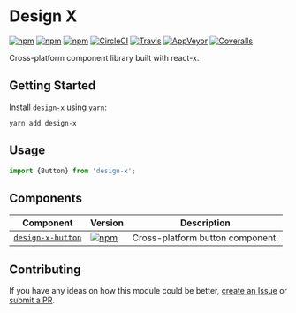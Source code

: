 # Design X

[![npm](https://img.shields.io/npm/v/design-x.svg)](https://www.npmjs.com/package/design-x)
[![npm](https://img.shields.io/npm/dt/design-x.svg)](https://www.npmjs.com/package/design-x)
[![npm](https://img.shields.io/npm/l/design-x.svg)](https://github.com/negativetwelve/design-x/blob/master/LICENSE)
[![CircleCI](https://img.shields.io/circleci/project/github/negativetwelve/design-x.svg?label=circle)](https://circleci.com/gh/negativetwelve/design-x)
[![Travis](https://img.shields.io/travis/negativetwelve/design-x.svg?label=travis)](https://travis-ci.org/negativetwelve/design-x)
[![AppVeyor](https://img.shields.io/appveyor/ci/negativetwelve/design-x/master.svg?label=appveyor)](https://ci.appveyor.com/project/negativetwelve/design-x)
[![Coveralls](https://img.shields.io/coveralls/negativetwelve/design-x.svg)](https://coveralls.io/github/negativetwelve/design-x?branch=master)

Cross-platform component library built with react-x.

## Getting Started

Install `design-x` using `yarn`:

```shell
yarn add design-x
```

## Usage

```javascript
import {Button} from 'design-x';
```

## Components

Component | Version | Description
----------|---------|------------
[`design-x-button`](/packages/design-x-button) | [![npm](https://img.shields.io/npm/v/design-x-button.svg)][npm-button] | Cross-platform button component.

[npm-button]: https://www.npmjs.com/package/design-x-button

## Contributing

If you have any ideas on how this module could be better, [create an Issue](https://github.com/negativetwelve/design-x/issues) or [submit a PR](https://github.com/negativetwelve/design-x/pulls).
